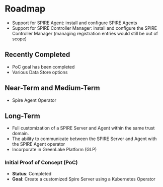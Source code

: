 # Roadmap
* Support for SPIRE Agent: install and configure SPIRE Agents
* Support for SPIRE Controller Manager: install and configure the SPIRE Controller Manager (managing registration entries would still be out of scope)

## Recently Completed
* PoC goal has been completed
* Various Data Store options

## Near-Term and Medium-Term
* Spire Agent Operator

## Long-Term
* Full customization of a SPIRE Server and Agent within the same trust domain.
* The ability to communicate between the SPIRE Server and Agent with the SPIRE Agent operator
* Incorporate in GreenLake Platform (GLP)

### Initial Proof of Concept (PoC)

- **Status**: Completed
- **Goal**: Create a customized Spire Server using a Kubernetes Operator